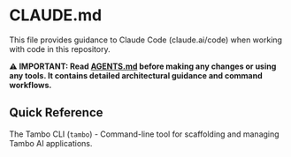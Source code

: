 # CLAUDE.md

This file provides guidance to Claude Code (claude.ai/code) when working with code in this repository.

**⚠️ IMPORTANT: Read [AGENTS.md](./AGENTS.md) before making any changes or using any tools. It contains detailed architectural guidance and command workflows.**

## Quick Reference

The Tambo CLI (`tambo`) - Command-line tool for scaffolding and managing Tambo AI applications.
